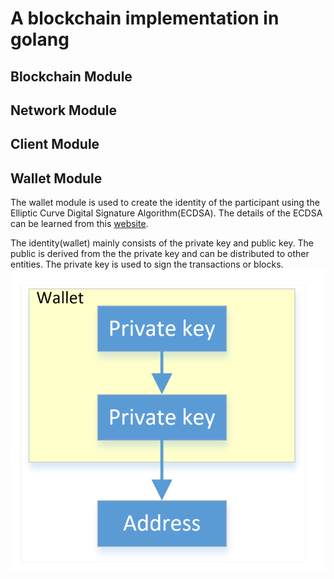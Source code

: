 # A blockchain implementation in golang

## Blockchain Module

## Network Module

## Client Module

## Wallet Module

The wallet module is used to create the identity of the participant using the Elliptic Curve Digital Signature Algorithm(ECDSA). The details of the ECDSA can be learned from this [website](https://www.certicom.com/content/certicom/en/10-introduction.html). 

The identity(wallet) mainly consists of the private key and public key. The public is derived from the the private key and can be distributed to other entities. The private key is used to sign the transactions or blocks. ![wallet_1](.\imgs\wallet_1.png)

